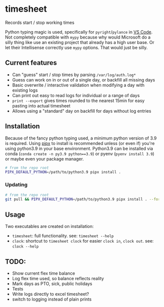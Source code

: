 # timesheet

Records start / stop working times

Python typing magic is used, specifically for `pyright`/`pylance` in [VS Code](https://github.com/VSCodium/vscodium). Not completely compatible with `mypy` because why would Microsoft do a silly thing like use an existing project that already has a high user base. Or let their Intellisense correctly use `mypy` options. That would just be silly.

## Current features

- Can "guess" start / stop times by parsing `/var/log/auth.log*`
- Guess can work on in or out of a single day, or backfill all missing days
- Basic overwrite / interactive validation when modifying a day with existing logs
- Can print out easy to read logs for individual or a range of days
- `print --export` gives times rounded to the nearest 15min for easy pasting into actual timesheet
- Allows using a "standard" day on backfill for days without log entries

## Installation

Because of the fancy python typing used, a minimum python version of 3.9 is required. Using [pipx](https://pipxproject.github.io/pipx/) to install is recommended unless (or even if) you're using python3.9 in your base environment. Python3.9 can be installed via conda (`conda create -n py3.9 python==3.9`) or pyenv (`pyenv install 3.9`) or maybe even your package manager.

```bash
# from the repo root
PIPX_DEFAULT_PYTHON=/path/to/python3.9 pipx install .
```

### Updating

```bash
# from the repo root
git pull && PIPX_DEFAULT_PYTHON=/path/to/python3.9 pipx install . --force
```

## Usage

Two executables are created on installation:

- `timesheet`: full functionality. see: `timesheet --help`
- `clock`: shortcut to `timesheet clock` for easier `clock in`, `clock out`. see: `clock --help`

## TODO:

- Show current flex time balance
- Log flex time used, so balance reflects reality
- Mark days as PTO, sick, public holidays
- Tests
- Write logs directly to excel timesheet?
- switch to logging instead of plain prints
